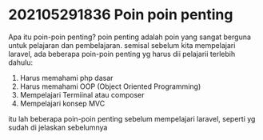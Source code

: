 # 202105291836 Poin poin penting #

Apa itu poin-poin penting? poin penting adalah poin yang sangat berguna untuk pelajaran 
dan pembelajaran. semisal sebelum kita mempelajari laravel, ada beberapa poin-poin penting yg
harus dii pelajarii terlebih dahulu:
1. Harus memahami php dasar
2. Harus memahami OOP (Object Oriented Programming) 
3. Mempelajari Termiinal atau composer
4. Mempelajari konsep MVC

itu lah beberapa poin-poin penting sebelum mempelajari laravel, seperti yg sudah di jelaskan sebelumnya
